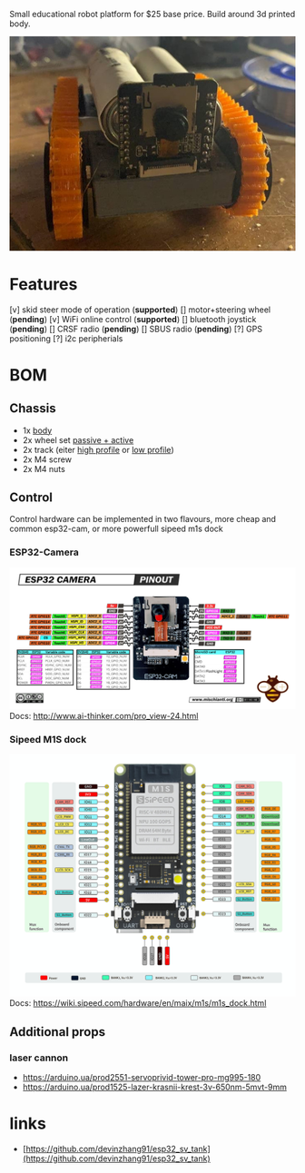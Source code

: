 
Small educational robot platform for $25 base price. Build around 3d printed body.

![marover](docs/images/look.jpg)

# Features
[v] skid steer mode of operation (**supported**)
[] motor+steering wheel (**pending**)
[v] WiFi online control (**supported**)
[] bluetooth joystick (**pending**)
[] CRSF radio (**pending**)
[] SBUS radio (**pending**)
[?] GPS positioning
[?] i2c peripherials

# BOM
## Chassis
* 1x [body](model/rover.scad)
* 2x wheel set [passive + active](model/sv_tank/PLA_sv_wheels_2x.stl)
* 2x track (eiter [high profile](model/sv_tank/TPU_sv_track2.stl) or [low profile](model/sv_tank/TPU_sv_track1.stl))
* 2x M4 screw
* 2x M4 nuts


## Control
Control hardware can be implemented in two flavours, more cheap and common esp32-cam, or more powerfull sipeed m1s dock
### ESP32-Camera
![esp32 cam pinout](docs/pinout/ESP32-CAM.png)
Docs: http://www.ai-thinker.com/pro_view-24.html

### Sipeed M1S dock
![m1s dock pinout](docs/pinout/m1s_dock.png)
Docs: https://wiki.sipeed.com/hardware/en/maix/m1s/m1s_dock.html

## Additional props
### laser cannon
* https://arduino.ua/prod2551-servoprivid-tower-pro-mg995-180
* https://arduino.ua/prod1525-lazer-krasnii-krest-3v-650nm-5mvt-9mm



# links
* [https://github.com/devinzhang91/esp32_sv_tank](https://github.com/devinzhang91/esp32_sv_tank)
